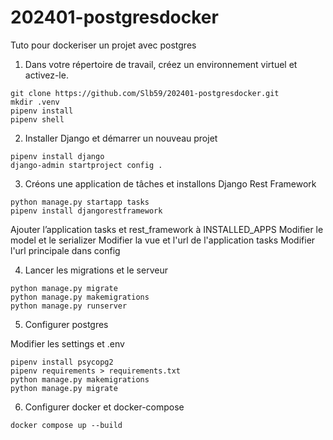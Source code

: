 # 202401-postgresdocker
Tuto pour dockeriser un projet avec postgres

1. Dans votre répertoire de travail, créez un environnement virtuel et activez-le.

```
git clone https://github.com/Slb59/202401-postgresdocker.git
mkdir .venv
pipenv install
pipenv shell
```

2. Installer Django et démarrer un nouveau projet

```
pipenv install django
django-admin startproject config .
```

3.  Créons une application de tâches et installons Django Rest Framework

```
python manage.py startapp tasks
pipenv install djangorestframework
```

Ajouter l’application tasks et rest_framework à INSTALLED_APPS
Modifier le model et le serializer
Modifier la vue et l'url de l'application tasks
Modifier l'url principale dans config

4. Lancer les migrations et le serveur

```
python manage.py migrate
python manage.py makemigrations
python manage.py runserver
```

5. Configurer postgres

Modifier les settings et .env

```
pipenv install psycopg2
pipenv requirements > requirements.txt
python manage.py makemigrations
python manage.py migrate
```

6. Configurer docker et docker-compose

```
docker compose up --build
```